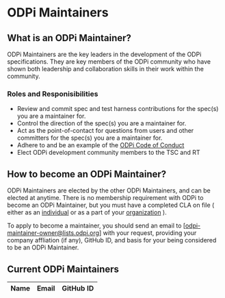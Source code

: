 # ODPi Maintainers
## What is an ODPi Maintainer?

ODPi Maintainers are the key leaders in the development of the ODPi specifications. They are key members of the ODPi community who have shown both leadership and collaboration skills in their work within the community.

### Roles and Responisibilities

* Review and commit spec and test harness contributions for the spec(s) you are a maintainer for.
* Control the direction of the spec(s) you are a maintainer for.
* Act as the point-of-contact for questions from users and other committers for the spec(s) you are a maintainer for.
* Adhere to and be an example of the [ODPi Code of Conduct](https://github.com/odpi/specs/wiki/ODPi-Code-of-Conduct)
* Elect ODPi development community members to the TSC and RT

## How to become an ODPi Maintainer?

ODPi Maintainers are elected by the other ODPi Maintainers, and can be elected at anytime. There is no membership requirement with ODPi to become an ODPi Maintainer, but you must have a completed CLA on file ( either as an [individual](https://identity.linuxfoundation.org/node/142/individual-signup) or as a part of your [organization](https://identity.linuxfoundation.org/node/142/organization-signup) ).

To apply to become a maintainer, you should send an email to [odpi-maintainer-owner@lists.odpi.org] with your request, providing your company affliation (if any), GitHub ID, and basis for your being considered to be an ODPi Maintainer.

## Current ODPi Maintainers

| Name          | Email                 | GitHub ID    |
| ------------- |:---------------------:| ------------:|
